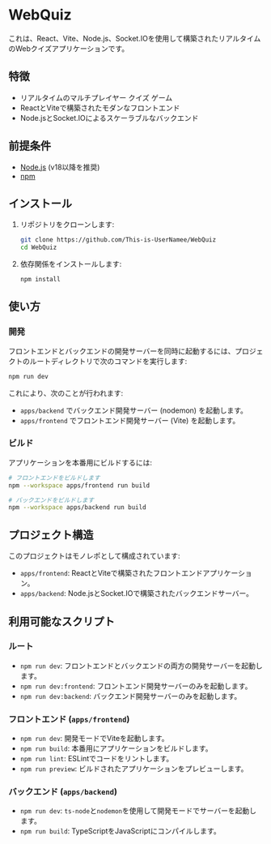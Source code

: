 # WebQuiz

これは、React、Vite、Node.js、Socket.IOを使用して構築されたリアルタイムのWebクイズアプリケーションです。

## 特徴

*   リアルタイムのマルチプレイヤー クイズ ゲーム
*   ReactとViteで構築されたモダンなフロントエンド
*   Node.jsとSocket.IOによるスケーラブルなバックエンド

## 前提条件

*   [Node.js](https://nodejs.org/) (v18以降を推奨)
*   [npm](https://www.npmjs.com/)

## インストール

1.  リポジトリをクローンします:
    ```bash
    git clone https://github.com/This-is-UserNamee/WebQuiz
    cd WebQuiz
    ```
2.  依存関係をインストールします:
    ```bash
    npm install
    ```

## 使い方

### 開発

フロントエンドとバックエンドの開発サーバーを同時に起動するには、プロジェクトのルートディレクトリで次のコマンドを実行します:

```bash
npm run dev
```

これにより、次のことが行われます:

*   `apps/backend` でバックエンド開発サーバー (nodemon) を起動します。
*   `apps/frontend` でフロントエンド開発サーバー (Vite) を起動します。

### ビルド

アプリケーションを本番用にビルドするには:

```bash
# フロントエンドをビルドします
npm --workspace apps/frontend run build

# バックエンドをビルドします
npm --workspace apps/backend run build
```

## プロジェクト構造

このプロジェクトはモノレポとして構成されています:

*   `apps/frontend`: ReactとViteで構築されたフロントエンドアプリケーション。
*   `apps/backend`: Node.jsとSocket.IOで構築されたバックエンドサーバー。

## 利用可能なスクリプト

### ルート

*   `npm run dev`: フロントエンドとバックエンドの両方の開発サーバーを起動します。
*   `npm run dev:frontend`: フロントエンド開発サーバーのみを起動します。
*   `npm run dev:backend`: バックエンド開発サーバーのみを起動します。

### フロントエンド (`apps/frontend`)

*   `npm run dev`: 開発モードでViteを起動します。
*   `npm run build`: 本番用にアプリケーションをビルドします。
*   `npm run lint`: ESLintでコードをリントします。
*   `npm run preview`: ビルドされたアプリケーションをプレビューします。

### バックエンド (`apps/backend`)

*   `npm run dev`: `ts-node`と`nodemon`を使用して開発モードでサーバーを起動します。
*   `npm run build`: TypeScriptをJavaScriptにコンパイルします。
